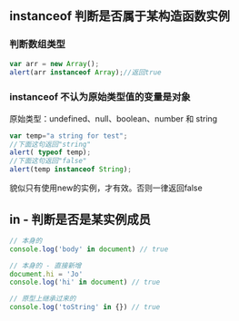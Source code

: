 
## instanceof 判断是否属于某构造函数实例

### 判断数组类型

```js
var arr = new Array();
alert(arr instanceof Array);//返回true

```

### instanceof 不认为原始类型值的变量是对象

原始类型：undefined、null、boolean、number 和 string

```js
var temp="a string for test";   
//下面这句返回"string"   
alert( typeof temp);   
//下面这句返回"false"   
alert(temp instanceof String); 

```

貌似只有使用new的实例，才有效。否则一律返回false

## in - 判断是否是某实例成员

```js
// 本身的
console.log('body' in document) // true

// 本身的 - 直接新增
document.hi = 'Jo'
console.log('hi' in document) // true

// 原型上继承过来的
console.log('toString' in {}) // true

```

